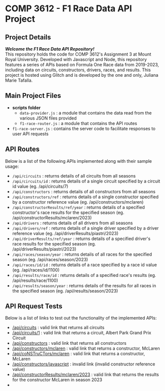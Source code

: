 # COMP 3612 - F1 Race Data API Project

## Project Details
**_Welcome the F1 Race Data API Repository!_**
<br>This repository holds the code for COMP 3612's Assignment 3 at Mount Royal University. Developed with Javascript and Node, this repository features a series of APIs based on Formula One Race data from 2019-2023, including data on circuits, constructors, drivers, races, and results. This project is hosted using Glitch and is developed by the one and only, Juliana Marie Tafalla.</br>    

## Main Project Files
- **scripts folder**
  - `data-provider.js` : a module that contains the data read from the various JSON files provided
  - `f1-race-router.js` : a module that contains the API routes
- `f1-race-server.js` : contains the server code to facilitate responses to user API requests

## API Routes
Below is a list of the following APIs implemented along with their sample usage:
- `/api/circuits` : returns details of all circuits from all seasons
- `/api/circuits/id` : returns details of a single circuit specified by a circuit id value (eg. /api/circuits/7)
- `/api/constructors` : returns details of all constructors from all seasons
- `/api/constructors/ref` : returns details of a single constructor specified by a constructor reference value (eg. /api/constructors/mclaren)
- `/api/constructorResults/ref/year` : returns details of a specified constructor's race results for the specified season (eg. /api/constructorResults/mclaren/2023)
- `/api/drivers` : returns details of all drivers from all seasons
- `/api/drivers/ref` : returns details of a single driver specified by a driver reference value (eg. /api/driverResults/piastri/2023)
- `/api/driverResults/ref/year` : returns details of a specified driver's race results for the specified season (eg. /api/driverResults/piastri/2023)
- `/api/races/season/year` : returns details of all races for the specified season (eg. /api/races/season/2023)
- `/api/races/id/id` : returns details of a race specified by a race id value (eg. /api/races/id/1100)
- `/api/results/race/id` : returns details of a specified race's results (eg. /api/results/race/1100)
- `/api/results/season/year` : returns details of the results for all races in the specified season (eg. /api/results/season/2023)
                  
## API Request Tests
Below is a list of links to test out the functionality of the implemented APIs:
- [/api/circuits](https://meadow-ambitious-ziconium.glitch.me/api/circuits) : valid link that returns all circuits
- [/api/circuits/1](https://meadow-ambitious-ziconium.glitch.me/api/circuits/1) : valid link that returns a circuit, Albert Park Grand Prix Circuit
- [/api/constructors](https://meadow-ambitious-ziconium.glitch.me/api/constructors) : valid link that returns all constructors
- [/api/constructors/mclaren](https://meadow-ambitious-ziconium.glitch.me/api/constructors/mclaren) : valid link that returns a constructor, McLaren
- [/api/coNSTruCTors/mclaren](https://meadow-ambitious-ziconium.glitch.me/api/coNSTruCTors/mclaren) : valid link that returns a constructor, McLaren
- [/api/constructors/javascript](https://meadow-ambitious-ziconium.glitch.me/api/constructors/javascript
) : invalid link (invalid constructor reference value)
- [/api/constructorResults/mclaren/2023](https://meadow-ambitious-ziconium.glitch.me/api/constructorResults/mclaren/2023) : valid link that returns the results for the constructor McLaren in season 2023
- 
  
